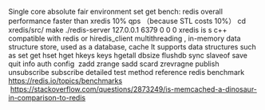 Single core absolute fair environment set get bench: redis overall performance faster than xredis 10%  qps （because STL costs 10%） cd xredis/src/ make ./redis-server 127.0.0.1 6379 0 0 0
xredis is s c++   compatible with redis or hiredis_client multithreading  , in-memory data structure store, used as a database, cache  It supports data structures such as set get hset hget hkeys keys  hgetall dbsize flushdb sync slaveof save quit info auth config  zadd zrange sadd scard zrevragne publish unsubscribe subscribe  detailed test method reference redis benchmark https://redis.io/topics/benchmarks  https://stackoverflow.com/questions/2873249/is-memcached-a-dinosaur-in-comparison-to-redis 

